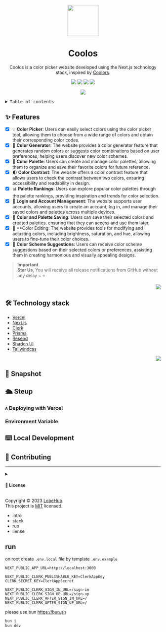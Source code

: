 <a name="readme-top"></a>

<div align="center">

<img height="100" src="https://user-images.githubusercontent.com/12692552/283310014-07f094f2-7662-4e32-a44a-9b2dd6117761.png">
<h1>Coolos</h1>

Coolos is a color picker website developed using the Next.js technology stack, inspired by [Coolors](https://coolors.co/).

[![][vercel-shield]][vercel-link]
[![][github-stars-shield]][github-stars-link]
[![][github-issues-shield]][github-issues-link]
[![][github-license-shield]][github-license-link]

![](https://user-images.githubusercontent.com/12692552/280527804-aa8ac288-5302-4371-b737-9a96f26a33bd.jpg)

</div>

<details>
<summary><kbd>Table of contents</kbd></summary>

#### TOC

- [✨ Features](#-features)
- [🛠️ Technology stack](#-technology-stack)
- [📸 Snapshot](#-snapshot)
- [🛳 Steup](#-self-hosting)
  - [`A` Deploying with Vercel](#a-deploying-with-vercel)
  - [Environment Variable](#environment-variable)
- [⌨️ Local Development](#️-local-development)
- [🤝 Contributing](#-contributing)

####

<br/>

</details>

## ✨ Features

- [x] 💡 **Color Picker**: Users can easily select colors using the color picker tool, allowing them to choose from a wide range of colors and obtain their corresponding color codes.
- [x] 🌈 **Color Generator**: The website provides a color generator feature that generates random colors or suggests color combinations based on user preferences, helping users discover new color schemes.
- [x] 🎨 **Color Palette**: Users can create and manage color palettes, allowing them to organize and save their favorite colors for future reference.
- [x] 🌓 **Color Contrast**: The website offers a color contrast feature that allows users to check the contrast between two colors, ensuring accessibility and readability in design.
- [x] 📊 **Palette Rankings**: Users can explore popular color palettes through the palette rankings, providing inspiration and trends for color selection.
- [x] 🔐 **Login and Account Management**: The website supports user accounts, allowing users to create an account, log in, and manage their saved colors and palettes across multiple devices.
- [x] 💾 **Color and Palette Saving**: Users can save their selected colors and created palettes, ensuring that they can access and use them later.
- [x] 🎨 \*\*Color Editing: The website provides tools for modifying and adjusting colors, including brightness, saturation, and hue, allowing users to fine-tune their color choices.
- [x] 🌈 **Color Scheme Suggestions**: Users can receive color scheme suggestions based on their selected colors or preferences, assisting them in creating harmonious and visually appealing designs.

> **Important**\
> **Star Us**, You will receive all release notifications from GitHub without any delay \~ ⭐️

<div align="right">

[![][back-to-top]](#readme-top)

</div>

## 🛠️ Technology stack

- [Vercel](https://vercel.com)
- [Next.js](https://nextjs.org)
- [Clerk](https://clerk.com)
- [Prisma](https://www.prisma.io)
- [Resend](https://resend.com)
- [Shadcn UI](https://ui.shadcn.com)
- [Tailwindcss](https://tailwindcss.com)

<div align="right">

[![][back-to-top]](#readme-top)

</div>

## 📸 Snapshot

## 🛳 Steup

### `A` Deploying with Vercel

### Environment Variable

## ⌨️ Local Development

## 🤝 Contributing

---

<details><summary><h4>📝 License</h4></summary>

[![FOSSA Status](https://app.fossa.com/api/projects/git%2Bgithub.com%2Fhehehai%2Fcoolos.svg?type=large&issueType=license)](https://app.fossa.com/projects/git%2Bgithub.com%2Fhehehai%2Fcoolos?ref=badge_large&issueType=license)

</details>

Copyright © 2023 [LobeHub][profile-link]. <br />
This project is [MIT](./LICENSE) licensed.

- intro
- stack
- run
- liense

## run

on root create `.env.local` file by template `.env.example`

```env
NEXT_PUBLIC_APP_URL=http://localhost:3000

NEXT_PUBLIC_CLERK_PUBLISHABLE_KEY=ClerkAppKey
CLERK_SECRET_KEY=ClerkAppSecret

NEXT_PUBLIC_CLERK_SIGN_IN_URL=/sign-in
NEXT_PUBLIC_CLERK_SIGN_UP_URL=/sign-up
NEXT_PUBLIC_CLERK_AFTER_SIGN_IN_URL=/
NEXT_PUBLIC_CLERK_AFTER_SIGN_UP_URL=/
```

please use bun <https://bun.sh>

```bash
bun i
bun dev
```

<!-- LINK GROUP -->

[back-to-top]: https://img.shields.io/badge/-BACK_TO_TOP-151515?style=flat-square
[profile-link]: https://github.com/hehehai/coolos
[github-stars-link]: https://github.com/hehehai/coolos/network/stargazers
[github-stars-shield]: https://img.shields.io/github/stars/hehehai/coolos?color=ffcb47&labelColor=black&style=flat-square
[github-issues-link]: https://github.com/hehehai/coolos/issues
[github-issues-shield]: https://img.shields.io/github/issues/hehehai/coolos?color=ff80eb&labelColor=black&style=flat-square
[github-license-link]: https://github.com/hehehai/coolos/blob/main/LICENSE
[github-license-shield]: https://img.shields.io/github/license/hehehai/coolos?color=white&labelColor=black&style=flat-square
[vercel-link]: https://coolos.vercel.app
[vercel-shield]: https://img.shields.io/website?down_message=offline&label=vercel&labelColor=black&logo=vercel&style=flat-square&up_message=online&url=https%3A%2F%2Fcoolos.vercel.app
